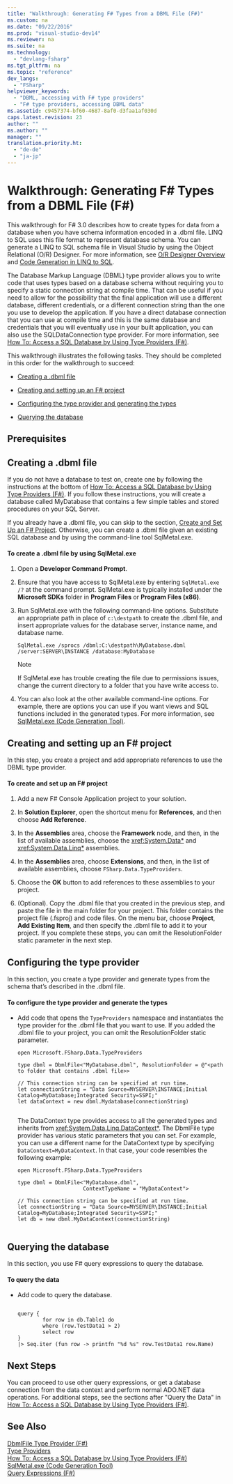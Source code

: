 ```yaml
---
title: "Walkthrough: Generating F# Types from a DBML File (F#)"
ms.custom: na
ms.date: "09/22/2016"
ms.prod: "visual-studio-dev14"
ms.reviewer: na
ms.suite: na
ms.technology: 
  - "devlang-fsharp"
ms.tgt_pltfrm: na
ms.topic: "reference"
dev_langs: 
  - "FSharp"
helpviewer_keywords: 
  - "DBML, accessing with F# type providers"
  - "F# type providers, accessing DBML data"
ms.assetid: c9457374-bf60-4687-8af0-d3faa1af030d
caps.latest.revision: 23
author: ""
ms.author: ""
manager: ""
translation.priority.ht: 
  - "de-de"
  - "ja-jp"
---
```

# Walkthrough: Generating F# Types from a DBML File (F#)
This walkthrough for F# 3.0 describes how to create types for data from a database when you have schema information encoded in a .dbml file. LINQ to SQL uses this file format to represent database schema. You can generate a LINQ to SQL schema file in Visual Studio by using the Object Relational (O/R) Designer. For more information, see [O/R Designer Overview](assetId:///a57e82d5-f7e4-4894-8add-3d9ba4fce186) and [Code Generation in LINQ to SQL](assetId:///ddcbdaa1-e7fa-4d85-a379-313b49965c07).  
  
 The Database Markup Language (DBML) type provider allows you to write code that uses types based on a database schema without requiring you to specify a static connection string at compile time. That can be useful if you need to allow for the possibility that the final application will use a different database, different credentials, or a different connection string than the one you use to develop the application. If you have a direct database connection that you can use at compile time and this is the same database and credentials that you will eventually use in your built application, you can also use the SQLDataConnection type provider. For more information, see [How To: Access a SQL Database by Using Type Providers (F#)](../vs140/walkthrough--accessing-a-sql-database-by-using-type-providers--fsharp-.md).  
  
 This walkthrough illustrates the following tasks. They should be completed in this order for the walkthrough to succeed:  
  
-   [Creating a .dbml file](#BKMK_CreateADBMLFile)  
  
-   [Creating and setting up an F# project](#BKMK_CreateSetUpFSproj)  
  
-   [Configuring the type provider and generating the types](#BKMK_ConfigTypeProv)  
  
-   [Querying the database](#BKMK_QueryData)  
  
## Prerequisites  
  
##  <a name="BKMK_CreateADBMLFile"></a> Creating a .dbml file  
 If you do not have a database to test on, create one by following the instructions at the bottom of [How To: Access a SQL Database by Using Type Providers (F#)](../vs140/walkthrough--accessing-a-sql-database-by-using-type-providers--fsharp-.md). If you follow these instructions, you will create a database called MyDatabase that contains a few simple tables and stored procedures on your SQL Server.  
  
 If you already have a .dbml file, you can skip to the section, [Create and Set Up an F# Project](#BKMK_CreateSetUpFSproj). Otherwise, you can create a .dbml file given an existing SQL database and by using the command-line tool SqlMetal.exe.  
  
#### To create a .dbml file by using SqlMetal.exe  
  
1.  Open a **Developer Command Prompt**.  
  
2.  Ensure that you have access to SqlMetal.exe by entering `SqlMetal.exe /?` at the command prompt. SqlMetal.exe is typically installed under the **Microsoft SDKs** folder in **Program Files** or **Program Files (x86)**.  
  
3.  Run SqlMetal.exe with the following command-line options. Substitute an appropriate path in place of `c:\destpath` to create the .dbml file, and insert appropriate values for the database server, instance name, and database name.  
  
    ```  
    SqlMetal.exe /sprocs /dbml:C:\destpath\MyDatabase.dbml /server:SERVER\INSTANCE /database:MyDatabase  
    ```  
  
    > [!NOTE]
    >  If SqlMetal.exe has trouble creating the file due to permissions issues, change the current directory to a folder that you have write access to.  
  
4.  You can also look at the other available command-line options. For example, there are options you can use if you want views and SQL functions included in the generated types. For more information, see [SqlMetal.exe (Code Generation Tool)](assetId:///819e5a96-7646-4fdb-b14b-fe31221b0614).  
  
##  <a name="BKMK_CreateSetUpFSproj"></a> Creating and setting up an F# project  
 In this step, you create a project and add appropriate references to use the DBML type provider.  
  
#### To create and set up an F# project  
  
1.  Add a new F# Console Application project to your solution.  
  
2.  In **Solution Explorer**, open the shortcut menu for **References**, and then choose **Add Reference**.  
  
3.  In the **Assemblies** area, choose the **Framework** node, and then, in the list of available assemblies, choose the <xref:System.Data*> and <xref:System.Data.Linq*> assemblies.  
  
4.  In the **Assemblies** area, choose **Extensions**, and then, in the list of available assemblies, choose `FSharp.Data.TypeProviders`.  
  
5.  Choose the **OK** button to add references to these assemblies to your project.  
  
6.  (Optional). Copy the .dbml file that you created in the previous step, and paste the file in the main folder for your project. This folder contains the project file (.fsproj) and code files. On the menu bar, choose **Project**, **Add Existing Item**, and then specify the .dbml file to add it to your project. If you complete these steps, you can omit the ResolutionFolder static parameter in the next step.  
  
##  <a name="BKMK_ConfigTypeProv"></a> Configuring the type provider  
 In this section, you create a type provider and generate types from the schema that’s described in the .dbml file.  
  
#### To configure the type provider and generate the types  
  
-   Add code that opens the `TypeProviders` namespace and instantiates the type provider for the .dbml file that you want to use. If you added the .dbml file to your project, you can omit the ResolutionFolder static parameter.  
  
    ```f#  
    open Microsoft.FSharp.Data.TypeProviders  
  
    type dbml = DbmlFile<"MyDatabase.dbml", ResolutionFolder = @"<path to folder that contains .dbml file>>  
  
    // This connection string can be specified at run time.  
    let connectionString = "Data Source=MYSERVER\INSTANCE;Initial Catalog=MyDatabase;Integrated Security=SSPI;"  
    let dataContext = new dbml.Mydatabase(connectionString)  
  
    ```  
  
     The DataContext type provides access to all the generated types and inherits from <xref:System.Data.Linq.DataContext*>. The DbmlFile type provider has various static parameters that you can set. For example, you can use a different name for the DataContext type by specifying `DataContext=MyDataContext`. In that case, your code resembles the following example:  
  
    ```f#  
    open Microsoft.FSharp.Data.TypeProviders  
  
    type dbml = DbmlFile<"MyDatabase.dbml",  
                         ContextTypeName = "MyDataContext">  
  
    // This connection string can be specified at run time.  
    let connectionString = "Data Source=MYSERVER\INSTANCE;Initial Catalog=MyDatabase;Integrated Security=SSPI;"  
    let db = new dbml.MyDataContext(connectionString)  
  
    ```  
  
##  <a name="BKMK_QueryData"></a> Querying the database  
 In this section, you use F# query expressions to query the database.  
  
#### To query the data  
  
-   Add code to query the database.  
  
    ```f#  
  
    query {  
            for row in db.Table1 do  
            where (row.TestData1 > 2)  
            select row  
    }  
    |> Seq.iter (fun row -> printfn "%d %s" row.TestData1 row.Name)  
    ```  
  
## Next Steps  
 You can proceed to use other query expressions, or get a database connection from the data context and perform normal ADO.NET data operations. For additional steps, see the sections after "Query the Data" in [How To: Access a SQL Database by Using Type Providers (F#)](../vs140/walkthrough--accessing-a-sql-database-by-using-type-providers--fsharp-.md).  
  
## See Also  
 [DbmlFile Type Provider (F#)](../vs140/dbmlfile-type-provider--fsharp-.md)   
 [Type Providers](../vs140/type-providers.md)   
 [How To: Access a SQL Database by Using Type Providers (F#)](../vs140/walkthrough--accessing-a-sql-database-by-using-type-providers--fsharp-.md)   
 [SqlMetal.exe (Code Generation Tool)](assetId:///819e5a96-7646-4fdb-b14b-fe31221b0614)   
 [Query Expressions (F#)](../vs140/query-expressions--fsharp-.md)